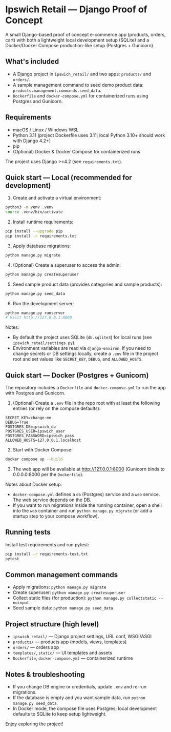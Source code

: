 # Ipswich Retail — Django Proof of Concept

A small Django-based proof of concept e-commerce app (products, orders, cart) with both a lightweight local development setup (SQLite) and a Docker/Docker Compose production-like setup (Postgres + Gunicorn).

## What's included

- A Django project in `ipswich_retail/` and two apps: `products/` and `orders/`.
- A sample management command to seed demo product data: `products.management.commands.seed_data`.
- `Dockerfile` and `docker-compose.yml` for containerized runs using Postgres and Gunicorn.

## Requirements

- macOS / Linux / Windows WSL
- Python 3.11 (project Dockerfile uses 3.11; local Python 3.10+ should work with Django 4.2+)
- pip
- (Optional) Docker & Docker Compose for containerized runs

The project uses Django >=4.2 (see `requirements.txt`).

## Quick start — Local (recommended for development)

1. Create and activate a virtual environment:

```bash
python3 -m venv .venv
source .venv/bin/activate
```

2. Install runtime requirements:

```bash
pip install --upgrade pip
pip install -r requirements.txt
```

3. Apply database migrations:

```bash
python manage.py migrate
```

4. (Optional) Create a superuser to access the admin:

```bash
python manage.py createsuperuser
```

5. Seed sample product data (provides categories and sample products):

```bash
python manage.py seed_data
```

6. Run the development server:

```bash
python manage.py runserver
# Visit http://127.0.0.1:8000
```

Notes:
- By default the project uses SQLite (`db.sqlite3`) for local runs (see `ipswich_retail/settings.py`).
- Environment variables are read via `django-environ`. If you need to change secrets or DB settings locally, create a `.env` file in the project root and set values like `SECRET_KEY`, `DEBUG`, and `ALLOWED_HOSTS`.

## Quick start — Docker (Postgres + Gunicorn)

The repository includes a `Dockerfile` and `docker-compose.yml` to run the app with Postgres and Gunicorn.

1. (Optional) Create a `.env` file in the repo root with at least the following entries (or rely on the compose defaults):

```env
SECRET_KEY=change-me
DEBUG=True
POSTGRES_DB=ipswich_db
POSTGRES_USER=ipswich_user
POSTGRES_PASSWORD=ipswich_pass
ALLOWED_HOSTS=127.0.0.1,localhost
```

2. Start with Docker Compose:

```bash
docker compose up --build
```

3. The web app will be available at http://127.0.0.1:8000 (Gunicorn binds to 0.0.0.0:8000 per the `Dockerfile`).

Notes about Docker setup:
- `docker-compose.yml` defines a `db` (Postgres) service and a `web` service. The web service depends on the DB.
- If you want to run migrations inside the running container, open a shell into the `web` container and run `python manage.py migrate` (or add a startup step to your compose workflow).

## Running tests

Install test requirements and run pytest:

```bash
pip install -r requirements-test.txt
pytest
```

## Common management commands

- Apply migrations: `python manage.py migrate`
- Create superuser: `python manage.py createsuperuser`
- Collect static files (for production): `python manage.py collectstatic --noinput`
- Seed sample data: `python manage.py seed_data`

## Project structure (high level)

- `ipswich_retail/` — Django project settings, URL conf, WSGI/ASGI
- `products/` — products app (models, views, templates)
- `orders/` — orders app
- `templates/`, `static/` — UI templates and assets
- `Dockerfile`, `docker-compose.yml` — containerized runtime

## Notes & troubleshooting

- If you change DB engine or credentials, update `.env` and re-run migrations.
- If the database is empty and you want sample data, run `python manage.py seed_data`.
- In Docker mode, the compose file uses Postgres; local development defaults to SQLite to keep setup lightweight.

Enjoy exploring the project!
